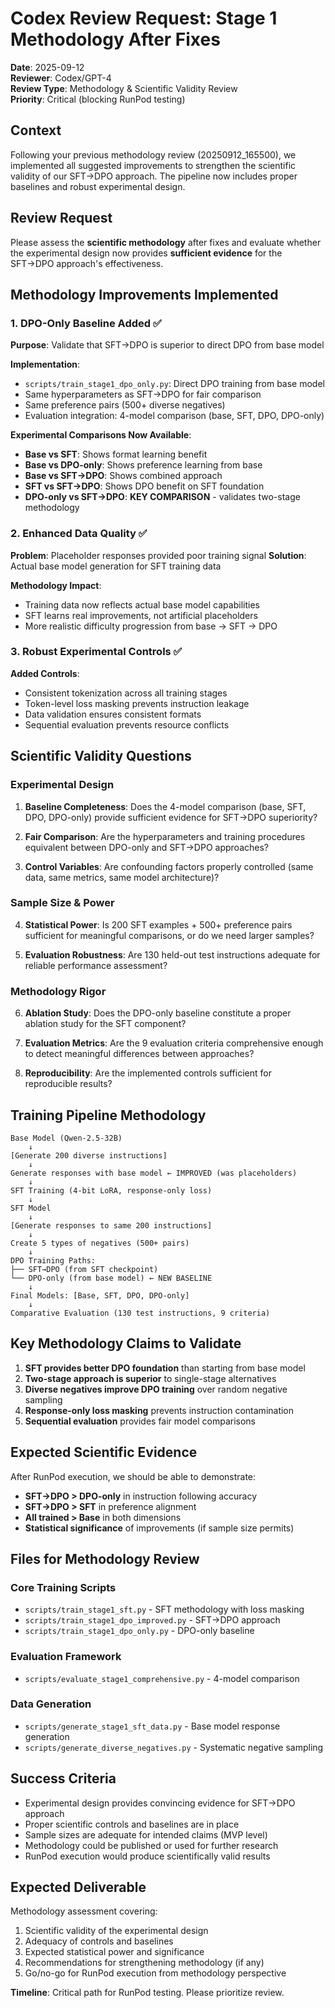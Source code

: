# Codex Review Request: Stage 1 Methodology After Fixes

**Date**: 2025-09-12  
**Reviewer**: Codex/GPT-4  
**Review Type**: Methodology & Scientific Validity Review  
**Priority**: Critical (blocking RunPod testing)

## Context

Following your previous methodology review (20250912_165500), we implemented all suggested improvements to strengthen the scientific validity of our SFT→DPO approach. The pipeline now includes proper baselines and robust experimental design.

## Review Request

Please assess the **scientific methodology** after fixes and evaluate whether the experimental design now provides **sufficient evidence** for the SFT→DPO approach's effectiveness.

## Methodology Improvements Implemented

### 1. DPO-Only Baseline Added ✅
**Purpose**: Validate that SFT→DPO is superior to direct DPO from base model

**Implementation**:
- `scripts/train_stage1_dpo_only.py`: Direct DPO training from base model
- Same hyperparameters as SFT→DPO for fair comparison  
- Same preference pairs (500+ diverse negatives)
- Evaluation integration: 4-model comparison (base, SFT, DPO, DPO-only)

**Experimental Comparisons Now Available**:
- **Base vs SFT**: Shows format learning benefit
- **Base vs DPO-only**: Shows preference learning from base  
- **Base vs SFT→DPO**: Shows combined approach
- **SFT vs SFT→DPO**: Shows DPO benefit on SFT foundation
- **DPO-only vs SFT→DPO**: **KEY COMPARISON** - validates two-stage methodology

### 2. Enhanced Data Quality ✅
**Problem**: Placeholder responses provided poor training signal
**Solution**: Actual base model generation for SFT training data

**Methodology Impact**:
- Training data now reflects actual base model capabilities
- SFT learns real improvements, not artificial placeholders
- More realistic difficulty progression from base → SFT → DPO

### 3. Robust Experimental Controls ✅
**Added Controls**:
- Consistent tokenization across all training stages
- Token-level loss masking prevents instruction leakage
- Data validation ensures consistent formats
- Sequential evaluation prevents resource conflicts

## Scientific Validity Questions

### Experimental Design
1. **Baseline Completeness**: Does the 4-model comparison (base, SFT, DPO, DPO-only) provide sufficient evidence for SFT→DPO superiority?

2. **Fair Comparison**: Are the hyperparameters and training procedures equivalent between DPO-only and SFT→DPO approaches?

3. **Control Variables**: Are confounding factors properly controlled (same data, same metrics, same model architecture)?

### Sample Size & Power
4. **Statistical Power**: Is 200 SFT examples + 500+ preference pairs sufficient for meaningful comparisons, or do we need larger samples?

5. **Evaluation Robustness**: Are 130 held-out test instructions adequate for reliable performance assessment?

### Methodology Rigor
6. **Ablation Study**: Does the DPO-only baseline constitute a proper ablation study for the SFT component?

7. **Evaluation Metrics**: Are the 9 evaluation criteria comprehensive enough to detect meaningful differences between approaches?

8. **Reproducibility**: Are the implemented controls sufficient for reproducible results?

## Training Pipeline Methodology

```
Base Model (Qwen-2.5-32B)
    ↓
[Generate 200 diverse instructions]
    ↓
Generate responses with base model ← IMPROVED (was placeholders)
    ↓
SFT Training (4-bit LoRA, response-only loss)
    ↓
SFT Model
    ↓ 
[Generate responses to same 200 instructions]
    ↓
Create 5 types of negatives (500+ pairs) 
    ↓
DPO Training Paths:
├── SFT→DPO (from SFT checkpoint)
└── DPO-only (from base model) ← NEW BASELINE
    ↓
Final Models: [Base, SFT, DPO, DPO-only]
    ↓
Comparative Evaluation (130 test instructions, 9 criteria)
```

## Key Methodology Claims to Validate

1. **SFT provides better DPO foundation** than starting from base model
2. **Two-stage approach is superior** to single-stage alternatives  
3. **Diverse negatives improve DPO training** over random negative sampling
4. **Response-only loss masking** prevents instruction contamination
5. **Sequential evaluation** provides fair model comparisons

## Expected Scientific Evidence

After RunPod execution, we should be able to demonstrate:
- **SFT→DPO > DPO-only** in instruction following accuracy
- **SFT→DPO > SFT** in preference alignment  
- **All trained > Base** in both dimensions
- **Statistical significance** of improvements (if sample size permits)

## Files for Methodology Review

### Core Training Scripts
- `scripts/train_stage1_sft.py` - SFT methodology with loss masking
- `scripts/train_stage1_dpo_improved.py` - SFT→DPO approach
- `scripts/train_stage1_dpo_only.py` - DPO-only baseline  

### Evaluation Framework
- `scripts/evaluate_stage1_comprehensive.py` - 4-model comparison

### Data Generation  
- `scripts/generate_stage1_sft_data.py` - Base model response generation
- `scripts/generate_diverse_negatives.py` - Systematic negative sampling

## Success Criteria

- Experimental design provides convincing evidence for SFT→DPO approach
- Proper scientific controls and baselines are in place
- Sample sizes are adequate for intended claims (MVP level)
- Methodology could be published or used for further research
- RunPod execution would produce scientifically valid results

## Expected Deliverable

Methodology assessment covering:
1. Scientific validity of the experimental design
2. Adequacy of controls and baselines
3. Expected statistical power and significance  
4. Recommendations for strengthening methodology (if any)
5. Go/no-go for RunPod execution from methodology perspective

**Timeline**: Critical path for RunPod testing. Please prioritize review.
